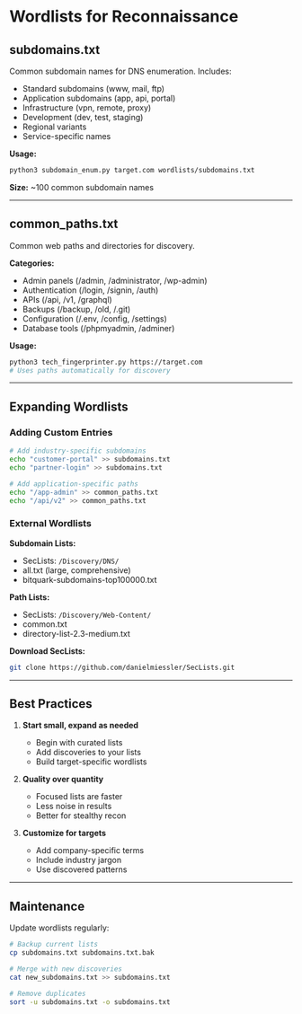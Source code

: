 # Wordlists for Reconnaissance

## subdomains.txt

Common subdomain names for DNS enumeration. Includes:
- Standard subdomains (www, mail, ftp)
- Application subdomains (app, api, portal)
- Infrastructure (vpn, remote, proxy)
- Development (dev, test, staging)
- Regional variants
- Service-specific names

**Usage:**
```bash
python3 subdomain_enum.py target.com wordlists/subdomains.txt
```

**Size:** ~100 common subdomain names

---

## common_paths.txt

Common web paths and directories for discovery.

**Categories:**
- Admin panels (/admin, /administrator, /wp-admin)
- Authentication (/login, /signin, /auth)
- APIs (/api, /v1, /graphql)
- Backups (/backup, /old, /.git)
- Configuration (/.env, /config, /settings)
- Database tools (/phpmyadmin, /adminer)

**Usage:**
```bash
python3 tech_fingerprinter.py https://target.com
# Uses paths automatically for discovery
```

---

## Expanding Wordlists

### Adding Custom Entries
```bash
# Add industry-specific subdomains
echo "customer-portal" >> subdomains.txt
echo "partner-login" >> subdomains.txt

# Add application-specific paths
echo "/app-admin" >> common_paths.txt
echo "/api/v2" >> common_paths.txt
```

### External Wordlists

**Subdomain Lists:**
- SecLists: `/Discovery/DNS/`
- all.txt (large, comprehensive)
- bitquark-subdomains-top100000.txt

**Path Lists:**
- SecLists: `/Discovery/Web-Content/`
- common.txt
- directory-list-2.3-medium.txt

**Download SecLists:**
```bash
git clone https://github.com/danielmiessler/SecLists.git
```

---

## Best Practices

1. **Start small, expand as needed**
   - Begin with curated lists
   - Add discoveries to your lists
   - Build target-specific wordlists

2. **Quality over quantity**
   - Focused lists are faster
   - Less noise in results
   - Better for stealthy recon

3. **Customize for targets**
   - Add company-specific terms
   - Include industry jargon
   - Use discovered patterns

---

## Maintenance

Update wordlists regularly:
```bash
# Backup current lists
cp subdomains.txt subdomains.txt.bak

# Merge with new discoveries
cat new_subdomains.txt >> subdomains.txt

# Remove duplicates
sort -u subdomains.txt -o subdomains.txt
```